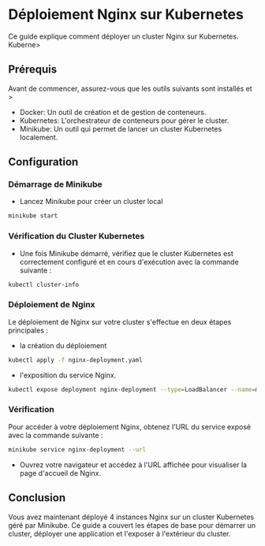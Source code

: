 # Déploiement Nginx sur Kubernetes

Ce guide explique comment déployer un cluster Nginx sur Kubernetes. Kuberne>

## Prérequis

Avant de commencer, assurez-vous que les outils suivants sont installés et >

- Docker: Un outil de création et de gestion de conteneurs.
- Kubernetes: L'orchestrateur de conteneurs pour gérer le cluster.
- Minikube: Un outil qui permet de lancer un cluster Kubernetes localement.


## Configuration

### Démarrage de Minikube
- Lancez Minikube pour créer un cluster local

```bash
minikube start
```
### Vérification du Cluster Kubernetes
- Une fois Minikube démarré, vérifiez que le cluster Kubernetes est correctement configuré et en cours d'exécution avec la commande suivante :

```bash
kubectl cluster-info
```
### Déploiement de Nginx

Le déploiement de Nginx sur votre cluster s'effectue en deux étapes principales : 
- la création du déploiement 

```bash
kubectl apply -f nginx-deployment.yaml
```
- l'exposition du service Nginx.

```bash
kubectl expose deployment nginx-deployment --type=LoadBalancer --name=my-nginx
```
### Vérification
Pour accéder à votre déploiement Nginx, obtenez l'URL du service exposé avec la commande suivante :

```bash
minikube service nginx-deployment --url
```

- Ouvrez votre navigateur et accédez à l'URL affichée pour visualiser la page d'accueil de Nginx.

## Conclusion
Vous avez maintenant déployé 4 instances Nginx sur un cluster Kubernetes géré par Minikube. Ce guide a couvert les étapes de base pour démarrer un cluster, déployer une application et l'exposer à l'extérieur du cluster. 

